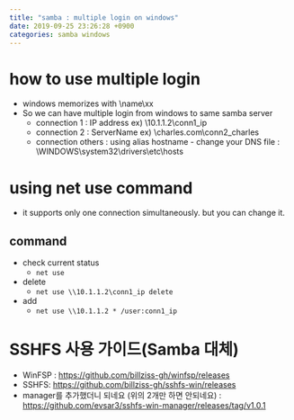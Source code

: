 ```yaml
---
title: "samba : multiple login on windows"
date: 2019-09-25 23:26:28 +0900
categories: samba windows
---
```


# how to use multiple login
- windows memorizes with \\name\xx
- So we can have multiple login from windows to same samba server
    - connection 1 : IP address   ex) \\10.1.1.2\conn1_ip
    - connection 2 : ServerName   ex) \\charles.com\conn2_charles
    - connection others : using alias hostname - change your DNS file : \WINDOWS\system32\drivers\etc\hosts

# using net use command
- it supports only one connection simultaneously. but you can change it.

## command
- check current status
    - `net use`
- delete
    - `net use \\10.1.1.2\conn1_ip delete`
- add
    - `net use \\10.1.1.2 * /user:conn1_ip`


# SSHFS 사용 가이드(Samba 대체)
- WinFSP : https://github.com/billziss-gh/winfsp/releases
- SSHFS: https://github.com/billziss-gh/sshfs-win/releases
- manager를 추가했더니 되네요 (위의 2개만 하면 안되네요) : https://github.com/evsar3/sshfs-win-manager/releases/tag/v1.0.1
